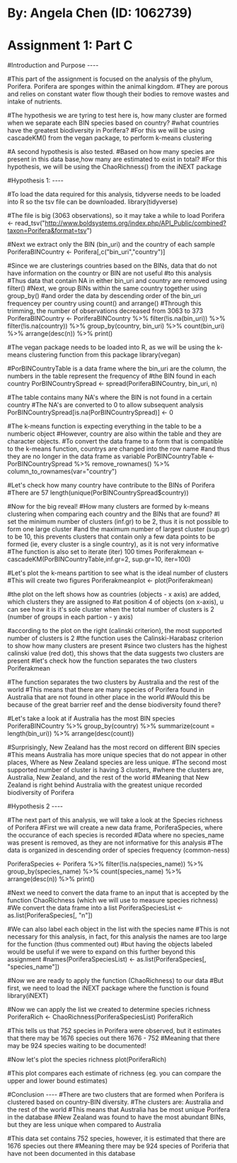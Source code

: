 # By: Angela Chen (ID: 1062739)
# Assignment 1: Part C

#Introduction and Purpose ----

#This part of the assignment is focused on the analysis of the phylum, Porifera. Porifera are sponges within the animal kingdom. 
#They are porous and relies on constant water flow though their bodies to remove wastes and intake of nutrients.

#The hypothesis we are tyring to test here is, how many cluster are formed when we separate each BIN species based on country?
#what countries have the greatest biodiversity in Porifera?
#For this we will be using cascadeKM() from the vegan package, to perform k-means clustering

#A second hypothesis is also tested.
#Based on how many species are present in this data base,how many are estimated to exist in total?
#For this hypothesis, we will be using the ChaoRichness() from the iNEXT package

#Hypothesis 1: ----

#To load the data required for this analysis, tidyverse needs to be loaded into R so the tsv file can be downloaded. 
library(tidyverse)

#The file is big (3063 observations), so it may take a while to load
Porifera <- read_tsv("http://www.boldsystems.org/index.php/API_Public/combined?taxon=Porifera&format=tsv")

#Next we extract only the BIN (bin_uri) and the country of each sample
PoriferaBINCountry <- Porifera[,c("bin_uri","country")]

#Since we are clusterings countries based on the BINs, data that do not have information on the country or BIN are not useful
#to this analysis
#Thus data that contain NA in either bin_uri and country are removed using filter()
#Next, we group BINs within the same country together using group_by()
#and order the data by descending order of the bin_uri frequencey per country using count() and arrange()
#Through this trimming, the number of observations decreased from 3063 to 373
PoriferaBINCountry <- PoriferaBINCountry %>%
  filter(!is.na(bin_uri)) %>%
  filter(!is.na(country)) %>%
  group_by(country, bin_uri) %>%
  count(bin_uri) %>%
  arrange(desc(n)) %>%
  print()

#The vegan package needs to be loaded into R, as we will be using the k-means clustering function from this package
library(vegan)

#PorBINCountryTable is a data frame where the bin_uri are the column, the numbers in the table represent the frequency of 
#the BIN found in each country
PorBINCountrySpread <- spread(PoriferaBINCountry, bin_uri, n)

#The table contains many NA's where the BIN is not found in a certain country
#The NA's are converted to 0 to allow subsequent analysis
PorBINCountrySpread[is.na(PorBINCountrySpread)] <- 0

#The k-means function is expecting everything in the table to be a numberic object
#However, country are also within the table and they are character objects.
#To convert the data frame to a form that is compatible to the k-means function, countrys are changed into the row name
#and thus they are no longer in the data frame as variable
PorBINCountryTable <- PorBINCountrySpread %>%
  remove_rownames() %>%
  column_to_rownames(var="country")

#Let's check how many country have contribute to the BINs of Porifera
#There are 57
length(unique(PorBINCountrySpread$country))

#Now for the big reveal!
#How many clusters are formed by k-means clustering when comparing each country and the BINs that are found?
#I set the minimum number of clusters (inf.gr) to be 2, thus it is not possible to form one large cluster
#and the maximum number of largest cluster (sup.gr) to be 10, this prevents clusters that contain only a few data points to be formed (ie, every cluster is a single country), as it is not very informative
#The function is also set to iterate (iter) 100 times
Poriferakmean <- cascadeKM(PorBINCountryTable,inf.gr=2, sup.gr=10, iter=100)


#Let's plot the k-means partition to see what is the ideal number of clusters
#This will create two figures
Poriferakmeanplot <- plot(Poriferakmean)

#the plot on the left shows how as countries (objects - x axis) are added, which clusters they are assigned to
#at position 4 of objects (on x-axis), u can see how it is it's sole cluster when the total number of clusters is 2 (number of groups in each partion - y axis)

#according to the plot on the right (calinski criterion), the most supported number of clusters is 2 
#the function uses the Calinski-Harabasz criterion to show how many clusters are present
#since two clusters has the highest calinski value (red dot), this shows that the data suggests two clusters are present
#let's check how the function separates the two clusters
Poriferakmean

#The function separates the two clusters by Australia and the rest of the world
#This means that there are many species of Porifera found in Australia that are not found in other place in the world
#Would this be because of the great barrier reef and the dense biodiversity found there?


#Let's take a look at if Australia has the most BIN species
PoriferaBINCountry %>%
  group_by(country) %>%
  summarize(count = length(bin_uri)) %>%
  arrange(desc(count))

#Surprisingly, New Zealand has the most record on different BIN species
#This means Australia has more unique species that do not appear in other places, Where as New Zealand species are less unique.
#The second most supported number of cluster is having 3 clusters,
#where the clusters are, Australia, New Zealand, and the rest of the world
#Meaning that New Zealand is right behind Australia with the greatest unique recorded biodiversity of Porifera

#Hypothesis 2 ----

#The next part of this analysis, we will take a look at the Species richness of Porifera
#First we will create a new data frame, PoriferaSpecies, where the occurance of each species is recorded
#Data where no species_name was present is removed, as they are not informative for this analysis
#The data is organized in descending order of species frequency (common-ness)
  
PoriferaSpecies <- Porifera %>%
  filter(!is.na(species_name)) %>%
  group_by(species_name) %>%
  count(species_name) %>%
  arrange(desc(n)) %>%
  print()

#Next we need to convert the data frame to an input that is accepted by the function ChaoRichness (which we will use to measure species richness)
#We convert the data frame into a list 
PoriferaSpeciesList <- as.list(PoriferaSpecies[, "n"])

#We can also label each object in the list with the species name
#This is not necessary for this analysis, in fact, for this analysis the names are too large for the function (thus commented out)
#but having the objects labeled would be useful if we were to expand on this further beyond this assignment
#names(PoriferaSpeciesList) <- as.list(PoriferaSpecies[, "species_name"])

#Now we are ready to apply the function (ChaoRichness) to our data
#But first, we need to load the iNEXT package where the function is found
library(iNEXT)

#Now we can apply the list we created to determine species richness
PoriferaRich <- ChaoRichness(PoriferaSpeciesList)
PoriferaRich

#This tells us that 752 species in Porifera were observed, but it estimates that there may be 1676 species out there
1676 - 752
#Meaning that there may be 924 species waiting to be documented!

#Now let's plot the species richness
plot(PoriferaRich)

#This plot compares each estimate of richness (eg. you can compare the upper and lower bound estimates)


#Conclusion ----
#There are two clusters that are formed when Porifera is clustered based on country-BIN diversity.
#The clusters are: Australia and the rest of the world
#This means that Australia has be most unique Porifera in the database
#New Zealand was found to have the most abundant BINs, but they are less unique when compared to Australia

#This data set contains 752 species, however, it is estimated that there are 1676 species out there
#Meaning there may be 924 species of Poriferia that have not been documented in this database
